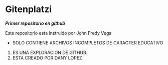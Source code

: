 # Gitenplatzi
***Primer repositorio en github***

Este repositorio esta instruido por John Fredy Vega

- SOLO CONTIENE ARCHIVOS INCOMPLETOS DE CARACTER EDUCATIVO
1. ES UNA EXPLORACION DE GITHUB.
2. ESTA CREADO POR DANY LOPEZ